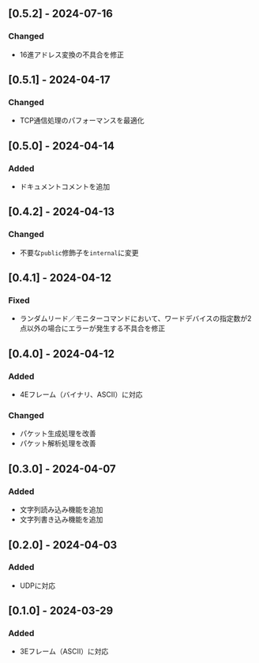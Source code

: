 ## [0.5.2] - 2024-07-16
### Changed
- 16進アドレス変換の不具合を修正 

## [0.5.1] - 2024-04-17
### Changed
- TCP通信処理のパフォーマンスを最適化

## [0.5.0] - 2024-04-14
### Added
- ドキュメントコメントを追加

## [0.4.2] - 2024-04-13
### Changed
- 不要な`public`修飾子を`internal`に変更

## [0.4.1] - 2024-04-12
### Fixed
- ランダムリード／モニターコマンドにおいて、ワードデバイスの指定数が2点以外の場合にエラーが発生する不具合を修正

## [0.4.0] - 2024-04-12
### Added
- 4Eフレーム（バイナリ、ASCII）に対応

### Changed
- パケット生成処理を改善
- パケット解析処理を改善

## [0.3.0] - 2024-04-07
### Added
- 文字列読み込み機能を追加
- 文字列書き込み機能を追加

## [0.2.0] - 2024-04-03
### Added
- UDPに対応

## [0.1.0] - 2024-03-29
### Added
- 3Eフレーム（ASCII）に対応
